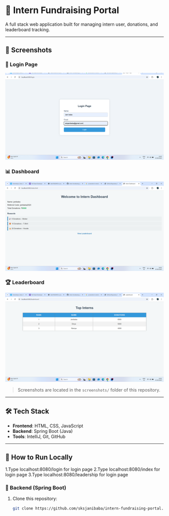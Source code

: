 # 🌟 Intern Fundraising Portal

A full stack web application built for managing intern user, donations, and leaderboard tracking.

---

## 📸 Screenshots

### 🔐 Login Page
![Login](screenshot/login.png.png)

### 📊 Dashboard
![Dashboard](screenshot/dashboard.png.png)

### 🏆 Leaderboard
![Leaderboard](screenshot/leadership.png.png)

> Screenshots are located in the `screenshots/` folder of this repository.

---

## 🛠️ Tech Stack

- **Frontend**: HTML, CSS, JavaScript
- **Backend**: Spring Boot (Java)
- **Tools**: IntelliJ, Git, GitHub

---

## 🚀 How to Run Locally
1.Type localhost:8080/login for login page
2.Type localhost:8080/index for login page
3.Type localhost:8080/leadership for login page

### 🔧 Backend (Spring Boot)

1. Clone this repository:
   ```bash
   git clone https://github.com/sksjanibaba/intern-fundraising-portal.git




